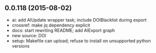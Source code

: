0.0.118 (2015-08-02)
--------------------

* ai: add AIUpdate wrapper task; include DOIBlacklist during export
* crossref: make jq dependency explicit
* docs: start rewriting README; add AIExport graph
* new source: DOI
* setup: Makefile can upload; refuse to install on unsupported python versions

